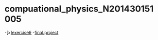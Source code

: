 # compuational_physics_N201430151005
-[x][exercise9](https://www.evernote.com/shard/s140/sh/93c214c1-1cec-4b49-84bc-9d21d9ceca02/a997a34545d8eb11850b051714b52705)
-[final.project](http://www.jianshu.com/p/7ace28daa887)
